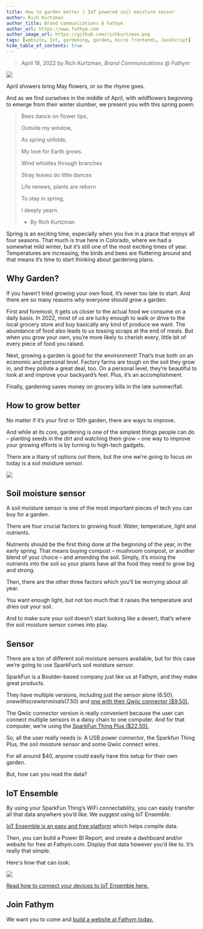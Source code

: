 ```yaml
---
title: How to garden better | IoT powered soil moisture sensor
author: Rich Kurtzman
author_title: Brand Communications @ Fathym
author_url: https://www.fathym.com
author_image_url: https://github.com/richkurtzman.png
tags: [website, Iot, gardening, garden, micro frontends, JavaScript]
hide_table_of_contents: true
---
```


> April 18, 2022 by Rich Kurtzman, _Brand Communications @ Fathym_

![](/img/gardeniot1.jpeg)

April showers bring May flowers, or so the rhyme goes.  

And as we find ourselves in the middle of April, with wildflowers beginning to emerge from their winter slumber, we present you with this spring poem:  

 

>Bees dance on flower tips, 
>
>Outside my window, 
>
>As spring unfolds, 
>
>My love for Earth grows. 
>
> 
>
>Wind whistles through branches 
>
>Stray leaves do little dances 
>
>Life renews, plants are reborn 
>
>To stay in spring, 
>
>I deeply yearn.  
>
>- By Rich Kurtzman 

 

Spring is an exciting time, especially when you live in a place that enjoys all four seasons. That much is true here in Colorado, where we had a somewhat mild winter, but it’s still one of the most exciting times of year. Temperatures are increasing, the birds and bees are fluttering around and that means it’s time to start thinking about gardening plans.  

## Why Garden? 

If you haven’t tried growing your own food, it’s never too late to start. And there are so many reasons why everyone should grow a garden.  

First and foremost, it gets us closer to the actual food we consume on a daily basis. In 2022, most of us are lucky enough to walk or drive to the local grocery store and buy basically any kind of produce we want. The abundance of food also leads to us tossing scraps at the end of meals. But when you grow your own, you’re more likely to cherish every, little bit of every piece of food you raised.  

Next, growing a garden is good for the environment! That’s true both on an economic and personal level. Factory farms are tough on the soil they grow in, and they pollute a great deal, too. On a personal level, they’re beautiful to look at and improve your backyard’s feel. Plus, it’s an accomplishment.  

Finally, gardening saves money on grocery bills in the late summer/fall.  

## How to grow better 

No matter if it’s your first or 10th garden, there are ways to improve.  

And while at its core, gardening is one of the simplest things people can do – planting seeds in the dirt and watching them grow – one way to improve your growing efforts is by turning to high-tech gadgets.  

There are a litany of options out there, but the one we’re going to focus on today is a soil moisture sensor.  

![](/img/gadeniot3.jpeg)
## Soil moisture sensor 

A soil moisture sensor is one of the most important pieces of tech you can buy for a garden.  

There are four crucial factors to growing food: Water, temperature, light and nutrients.  

Nutrients should be the first thing done at the beginning of the year, in the early spring. That means buying compost – mushroom compost, or another blend of your choice – and amending the soil. Simply, it’s mixing the nutrients into the soil so your plants have all the food they need to grow big and strong.  

Then, there are the other three factors which you’ll be worrying about all year.  

You want enough light, but not too much that it raises the temperature and dries out your soil.  

And to make sure your soil doesn’t start looking like a desert, that’s where the soil moisture sensor comes into play.  

## Sensor 

There are a ton of different soil moisture sensors available, but for this case we’re going to use SparkFun’s soil moisture sensor.  

SparkFun is a Boulder-based company just like us at Fathym, and they make great products.  

They have multiple versions, including just the sensor alone ($6.50), one with screw terminals ($7.50) and [one with their Qwiic connector ($9.50).](https://www.sparkfun.com/products/17731?_ga=2.7148914.1170750775.1649790420-720557180.1649790420) 

The Qwiic connector version is really convenient because the user can connect multiple sensors in a daisy chain to one computer. And for that computer, we’re using the [SparkFun Thing Plus ($22.50).](https://www.sparkfun.com/products/15663) 

So, all the user really needs is: A USB power connector, the Sparkfun Thing Plus, the soil moisture sensor and some Qwiic connect wires.  

For all around $40, anyone could easily have this setup for their own garden.  

But, how can you read the data? 

## IoT Ensemble 

By using your SparkFun Thing’s WiFi connectability, you can easily transfer all that data anywhere you’d like. We suggest using IoT Ensemble.  

[IoT Ensemble is an easy and free platform](https://www.fathym.com/iot) which helps compile data.  

Then, you can build a Power BI Report, and create a dashboard and/or website for free at Fathym.com. Display that data however you’d like to. It’s really that simple.  

Here's how that can look: 

![](/img/powerbireport.png)

[Read how to connect your devices to IoT Ensemble here.](https://www.fathym.com/iot/docs/getting-started/connecting-first-device) 

## Join Fathym  

We want you to come and [build a website at Fathym today.](https://www.fathym.com/dashboard)
